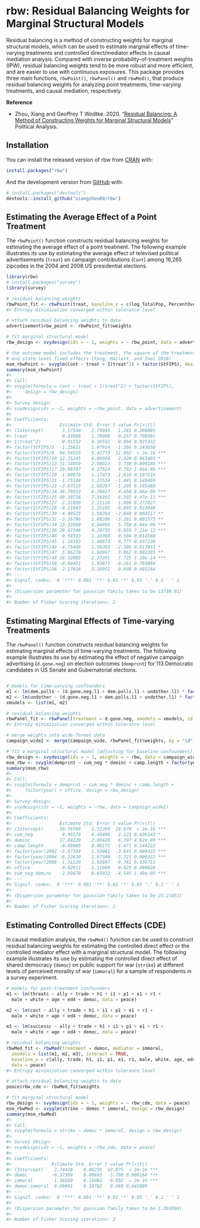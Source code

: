 
<!-- README.md is generated from README.Rmd. Please edit that file -->

# rbw: Residual Balancing Weights for Marginal Structural Models

Residual balancing is a method of constructing weights for marginal
structural models, which can be used to estimate marginal effects of
time-varying treatments and controlled direct/mediator effects in causal
mediation analysis. Compared with inverse probability-of-treatment
weights (IPW), residual balancing weights tend to be more robust and
more efficient, and are easier to use with continuous exposures. This
package provides three main functions, `rbwPoint()`, `rbwPanel()` and
`rbwMed()`, that produce residual balancing weights for analyzing point
treatments, time-varying treatments, and causal mediation, respectively.

**Reference**

  - Zhou, Xiang and Geoffrey T Wodtke. 2020. “[Residual Balancing: A
    Method of Constructing Weights for Marginal Structural
    Models](https://doi.org/10.1017/pan.2020.2)” Political Analysis.

## Installation

You can install the released version of rbw from
[CRAN](https://CRAN.R-project.org) with:

``` r
install.packages("rbw")
```

And the development version from [GitHub](https://github.com/) with:

``` r
# install.packages("devtools")
devtools::install_github("xiangzhou09/rbw")
```

## Estimating the Average Effect of a Point Treatment

The `rbwPoint()` function constructs residual balancing weights for
estimating the average effect of a point treatment. The following
example illustrates its use by estimating the average effect of
televised political advertisements (`treat`) on campaign contributions
(`Cont`) among 16,265 zipcodes in the 2004 and 2008 US presidential
elections.

``` r
library(rbw)
# install.packages("survey")
library(survey)

# residual balancing weights
rbwPoint_fit <- rbwPoint(treat, baseline_x = c(log_TotalPop, PercentOver65, log_Inc, PercentHispanic, PercentBlack, density, per_collegegrads, CanCommute), data = advertisement)
#> Entropy minimization converged within tolerance level

# attach residual balancing weights to data
advertisement$rbw_point <- rbwPoint_fit$weights

# fit marginal structural model
rbw_design <- svydesign(ids = ~ 1, weights = ~ rbw_point, data = advertisement)

# the outcome model includes the treatment, the square of the treatment,
# and state-level fixed effects (Fong, Hazlett, and Imai 2018)
msm_rbwPoint <- svyglm(Cont ~ treat + I(treat^2) + factor(StFIPS), design = rbw_design)
summary(msm_rbwPoint)
#> 
#> Call:
#> svyglm(formula = Cont ~ treat + I(treat^2) + factor(StFIPS), 
#>     design = rbw_design)
#> 
#> Survey design:
#> svydesign(ids = ~1, weights = ~rbw_point, data = advertisement)
#> 
#> Coefficients:
#>                  Estimate Std. Error t value Pr(>|t|)    
#> (Intercept)       3.57549    2.79045   1.281 0.200095    
#> treat             0.43986    1.70909   0.257 0.796901    
#> I(treat^2)        0.01552    0.16555   0.094 0.925332    
#> factor(StFIPS)5  -1.25821    1.07914  -1.166 0.243656    
#> factor(StFIPS)6  64.54555    5.42773  11.892  < 2e-16 ***
#> factor(StFIPS)10 12.25245    6.06566   2.020 0.043403 *  
#> factor(StFIPS)13 11.14059    2.98022   3.738 0.000186 ***
#> factor(StFIPS)17 20.98707    4.37924   4.792 1.66e-06 ***
#> factor(StFIPS)20 -1.89078    1.17473  -1.610 0.107516    
#> factor(StFIPS)21 -1.75188    1.21534  -1.441 0.149469    
#> factor(StFIPS)23 -2.07515    1.60297  -1.295 0.195489    
#> factor(StFIPS)24 36.79553    8.26927   4.450 8.66e-06 ***
#> factor(StFIPS)25 48.39716    7.34165   6.592 4.47e-11 ***
#> factor(StFIPS)27  2.31899    2.11116   1.098 0.272027    
#> factor(StFIPS)28 -0.11943    1.25105  -0.095 0.923948    
#> factor(StFIPS)30 -4.49525    1.58284  -2.840 0.004517 ** 
#> factor(StFIPS)31 -3.16796    1.00206  -3.161 0.001573 ** 
#> factor(StFIPS)34 23.32090    4.04985   5.758 8.64e-09 ***
#> factor(StFIPS)36 29.47346    4.29735   6.859 7.21e-12 ***
#> factor(StFIPS)40  0.58593    1.16360   0.504 0.614588    
#> factor(StFIPS)45  1.14183    1.46973   0.777 0.437230    
#> factor(StFIPS)46 -4.75496    1.99265  -2.386 0.017033 *  
#> factor(StFIPS)47  5.66276    1.84947   3.062 0.002203 ** 
#> factor(StFIPS)48 18.32801    2.37261   7.725 1.19e-14 ***
#> factor(StFIPS)50 -0.50451    1.93071  -0.261 0.793860    
#> factor(StFIPS)56  2.17016    3.10951   0.698 0.485244    
#> ---
#> Signif. codes:  0 '***' 0.001 '**' 0.01 '*' 0.05 '.' 0.1 ' ' 1
#> 
#> (Dispersion parameter for gaussian family taken to be 13738.91)
#> 
#> Number of Fisher Scoring iterations: 2
```

## Estimating Marginal Effects of Time-varying Treatments

The `rbwPanel()` function constructs residual balancing weights for
estimating marginal effects of time-varying treatments. The following
example illustrates its use by estimating the effect of negative
campaign advertising (`d.gone.neg`) on election outcomes (`demprcnt`)
for 113 Democratic candidates in US Senate and Gubernatorial elections.

``` r

# models for time-varying confounders
m1 <- lm(dem.polls ~ (d.gone.neg.l1 + dem.polls.l1 + undother.l1) * factor(week), data = campaign_long)
m2 <- lm(undother ~ (d.gone.neg.l1 + dem.polls.l1 + undother.l1) * factor(week), data = campaign_long)
xmodels <- list(m1, m2)

# residual balancing weights
rbwPanel_fit <- rbwPanel(treatment = d.gone.neg, xmodels = xmodels, id = id, time = week, data = campaign_long)
#> Entropy minimization converged within tolerance level

# merge weights into wide-format data
campaign_wide2 <- merge(campaign_wide, rbwPanel_fit$weights, by = "id")

# fit a marginal structural model (adjusting for baseline confounders)
rbw_design <- svydesign(ids = ~ 1, weights = ~ rbw, data = campaign_wide2)
msm_rbw <- svyglm(demprcnt ~ cum_neg * deminc + camp.length + factor(year) + office, design = rbw_design)
summary(msm_rbw)
#> 
#> Call:
#> svyglm(formula = demprcnt ~ cum_neg * deminc + camp.length + 
#>     factor(year) + office, design = rbw_design)
#> 
#> Survey design:
#> svydesign(ids = ~1, weights = ~rbw, data = campaign_wide2)
#> 
#> Coefficients:
#>                  Estimate Std. Error t value Pr(>|t|)    
#> (Intercept)      50.39769    2.52269  19.978  < 2e-16 ***
#> cum_neg           0.96579    0.45496   2.123 0.036143 *  
#> deminc           17.04229    2.66426   6.397 4.62e-09 ***
#> camp.length      -0.09085    0.06175  -1.471 0.144222    
#> factor(year)2002 -5.57359    1.53081  -3.641 0.000425 ***
#> factor(year)2004 -6.22630    1.67340  -3.721 0.000322 ***
#> factor(year)2006 -1.51220    1.93697  -0.781 0.436751    
#> office            0.02811    1.11988   0.025 0.980026    
#> cum_neg:deminc   -2.99678    0.65932  -4.545 1.49e-05 ***
#> ---
#> Signif. codes:  0 '***' 0.001 '**' 0.01 '*' 0.05 '.' 0.1 ' ' 1
#> 
#> (Dispersion parameter for gaussian family taken to be 25.21453)
#> 
#> Number of Fisher Scoring iterations: 2
```

## Estimating Controlled Direct Effects (CDE)

In causal mediation analysis, the `rbwMed()` function can be used to
construct residual balancing weights for estimating the controlled
direct effect or the controlled mediator effect with a marginal
structural model. The following example illustrates its use by
estimating the controlled direct effect of shared democracy (`democ`) on
public support for war (`strike`) at different levels of perceived
morality of war (`immoral`) for a sample of respondents in a survey
experiment.

``` r
# models for post-treatment confounders
m1 <- lm(threatc ~ ally + trade + h1 + i1 + p1 + e1 + r1 +
  male + white + age + ed4 + democ, data = peace)

m2 <- lm(cost ~ ally + trade + h1 + i1 + p1 + e1 + r1 +
  male + white + age + ed4 + democ, data = peace)

m3 <- lm(successc ~ ally + trade + h1 + i1 + p1 + e1 + r1 +
  male + white + age + ed4 + democ, data = peace)

# residual balancing weights
rbwMed_fit <- rbwMed(treatment = democ, mediator = immoral,
  zmodels = list(m1, m2, m3), interact = TRUE,
  baseline_x = c(ally, trade, h1, i1, p1, e1, r1, male, white, age, ed4),
  data = peace)
#> Entropy minimization converged within tolerance level

# attach residual balancing weights to data
peace$rbw_cde <- rbwMed_fit$weights

# fit marginal structural model
rbw_design <- svydesign(ids = ~ 1, weights = ~ rbw_cde, data = peace)
msm_rbwMed <- svyglm(strike ~ democ * immoral, design = rbw_design)
summary(msm_rbwMed)
#> 
#> Call:
#> svyglm(formula = strike ~ democ * immoral, design = rbw_design)
#> 
#> Survey design:
#> svydesign(ids = ~1, weights = ~rbw_cde, data = peace)
#> 
#> Coefficients:
#>               Estimate Std. Error t value Pr(>|t|)    
#> (Intercept)    2.74428    0.06255  43.875  < 2e-16 ***
#> democ         -0.37399    0.09893  -3.780 0.000164 ***
#> immoral       -1.36569    0.15082  -9.055  < 2e-16 ***
#> democ:immoral  0.09091    0.19782   0.460 0.645899    
#> ---
#> Signif. codes:  0 '***' 0.001 '**' 0.01 '*' 0.05 '.' 0.1 ' ' 1
#> 
#> (Dispersion parameter for gaussian family taken to be 1.384994)
#> 
#> Number of Fisher Scoring iterations: 2
```
